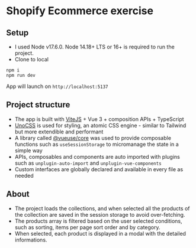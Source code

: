 # Shopify Ecommerce exercise

## Setup

- I used Node v17.6.0. Node 14.18+ LTS or 16+ is required to run the project.
- Clone to local

```
npm i
npm run dev
```

App will launch on `http://localhost:5137`

## Project structure

- The app is built with [ViteJS](https://vitejs.dev) + Vue 3 + composition APIs + TypeScript
- [UnoCSS](https://github.com/unocss/unocss) is used for styling, an atomic CSS engine - similar to Tailwind but more extendible and performant
- A library called [@vueuse/core](https://vueuse.org) was used to provide composable functions such as `useSessionStorage` to micromanage the state in a simple way
- APIs, composables and components are auto imported with plugins such as `unplugin-auto-import` and `unplugin-vue-components`
- Custom interfaces are globally declared and available in every file as needed

## About

- The project loads the collections, and when selected all the products of the collection are saved in the session storage to avoid over-fetching.
- The products array is filtered based on the user selected conditions, such as sorting, items per page sort order and by category.
- When selected, each product is displayed in a modal with the detailed informations.